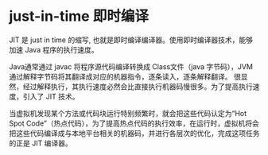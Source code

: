# just-in-time  即时编译
JIT 是 just in time 的缩写, 也就是即时编译编译器。使用即时编译器技术，能够加速 Java 程序的执行速度。

Java通常通过 javac 将程序源代码编译转换成 Class文件（java 字节码），JVM 通过解释字节码将其翻译成对应的机器指令，逐条读入，逐条解释翻译。
很显然，经过解释执行，其执行速度必然会比直接执行机器码慢很多。为了提高执行速度，引入了 JIT 技术。

当虚拟机发现某个方法或代码块运行特别频繁时，就会把这些代码认定为“Hot Spot Code”（热点代码），为了提高热点代码的执行效率，在运行时，虚拟机将会把这些代码编译成与本地平台相关的机器码，并进行各层次的优化，完成这项任务的正是 JIT 编译器。